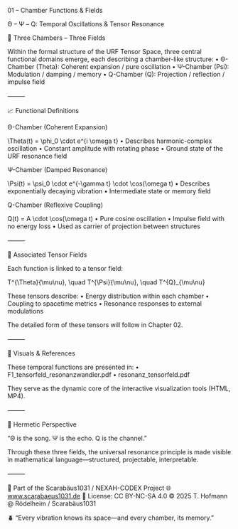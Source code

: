 01 – Chamber Functions & Fields

Θ – Ψ – Q: Temporal Oscillations & Tensor Resonance

🧬 Three Chambers – Three Fields

Within the formal structure of the URF Tensor Space, three central functional domains emerge, each describing a chamber-like structure:
	•	Θ-Chamber (Theta): Coherent expansion / pure oscillation
	•	Ψ-Chamber (Psi): Modulation / damping / memory
	•	Q-Chamber (Q): Projection / reflection / impulse field

⸻

📈 Functional Definitions

Θ-Chamber (Coherent Expansion)

\Theta(t) = \phi_0 \cdot e^{i \omega t}
	•	Describes harmonic-complex oscillation
	•	Constant amplitude with rotating phase
	•	Ground state of the URF resonance field

Ψ-Chamber (Damped Resonance)

\Psi(t) = \psi_0 \cdot e^{-\gamma t} \cdot \cos(\omega t)
	•	Describes exponentially decaying vibration
	•	Intermediate state or memory field

Q-Chamber (Reflexive Coupling)

Q(t) = A \cdot \cos(\omega t)
	•	Pure cosine oscillation
	•	Impulse field with no energy loss
	•	Used as carrier of projection between structures

⸻

🧮 Associated Tensor Fields

Each function is linked to a tensor field:

T^{\Theta}{\mu\nu}, \quad T^{\Psi}{\mu\nu}, \quad T^{Q}_{\mu\nu}

These tensors describe:
	•	Energy distribution within each chamber
	•	Coupling to spacetime metrics
	•	Resonance responses to external modulations

The detailed form of these tensors will follow in Chapter 02.

⸻

🔗 Visuals & References

These temporal functions are presented in:
	•	F1_tensorfeld_resonanzwandler.pdf
	•	resonanz_tensorfeld.pdf

They serve as the dynamic core of the interactive visualization tools (HTML, MP4).

⸻

🧠 Hermetic Perspective

“Θ is the song. Ψ is the echo. Q is the channel.”

Through these three fields, the universal resonance principle is made visible in mathematical language—structured, projectable, interpretable.

⸻

📐 Part of the Scarabäus1031 / NEXAH-CODEX Project
🌐 www.scarabaeus1031.de
📄 License: CC BY-NC-SA 4.0
© 2025 T. Hofmann @ Rödelheim / Scarabäus1031

🪲 “Every vibration knows its space—and every chamber, its memory.”
